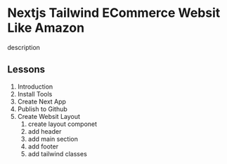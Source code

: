 # Nextjs Tailwind ECommerce Websit Like Amazon

description

## Lessons

1. Introduction
2. Install Tools
3. Create Next App
4. Publish to Github
5. Create Websit Layout
   1. create layout componet
   2. add header
   3. add main section
   4. add footer
   5. add tailwind classes

